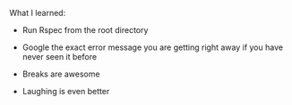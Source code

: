 What I learned:


- Run Rspec from the root directory

- Google the exact error message you are getting right away if you have never seen it before

- Breaks are awesome

- Laughing is even better
